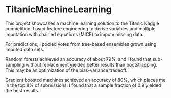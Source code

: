 # TitanicMachineLearning

This project showcases a machine learning solution to the Titanic Kaggle competition. I used feature engineering to derive variables and multiple imputation with chained equations (MICE) to impute missing data.

For predictions, I pooled votes from tree-based ensembles grown using imputed data sets. 

Random forests achieved an accuracy of about 79%, and I found that sub-sampling without replacement yielded better results than bootstrapping. This may be an optimization of the bias-variance tradeoff. 

Gradient boosted machines achieved an accuracy of 80%, which places me in the top 8% of submissions. I found that a sample fraction of 0.9 yielded the best results.

